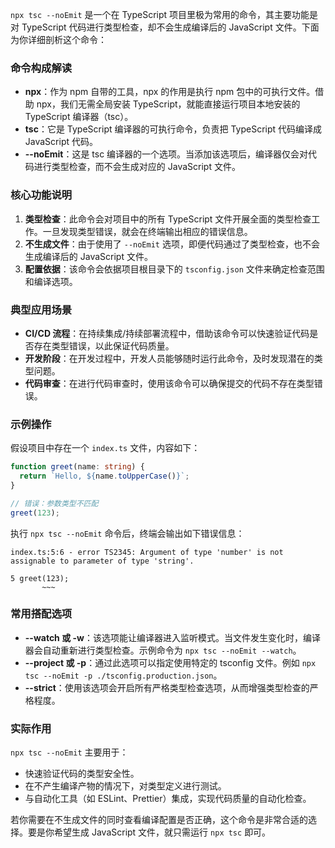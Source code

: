 `npx tsc --noEmit` 是一个在 TypeScript 项目里极为常用的命令，其主要功能是对 TypeScript 代码进行类型检查，却不会生成编译后的 JavaScript 文件。下面为你详细剖析这个命令：

### 命令构成解读
- **npx**：作为 npm 自带的工具，npx 的作用是执行 npm 包中的可执行文件。借助 npx，我们无需全局安装 TypeScript，就能直接运行项目本地安装的 TypeScript 编译器（tsc）。
- **tsc**：它是 TypeScript 编译器的可执行命令，负责把 TypeScript 代码编译成 JavaScript 代码。
- **--noEmit**：这是 tsc 编译器的一个选项。当添加该选项后，编译器仅会对代码进行类型检查，而不会生成对应的 JavaScript 文件。

### 核心功能说明
1. **类型检查**：此命令会对项目中的所有 TypeScript 文件开展全面的类型检查工作。一旦发现类型错误，就会在终端输出相应的错误信息。
2. **不生成文件**：由于使用了 `--noEmit` 选项，即便代码通过了类型检查，也不会生成编译后的 JavaScript 文件。
3. **配置依据**：该命令会依据项目根目录下的 `tsconfig.json` 文件来确定检查范围和编译选项。

### 典型应用场景
- **CI/CD 流程**：在持续集成/持续部署流程中，借助该命令可以快速验证代码是否存在类型错误，以此保证代码质量。
- **开发阶段**：在开发过程中，开发人员能够随时运行此命令，及时发现潜在的类型问题。
- **代码审查**：在进行代码审查时，使用该命令可以确保提交的代码不存在类型错误。

### 示例操作
假设项目中存在一个 `index.ts` 文件，内容如下：
```typescript
function greet(name: string) {
  return `Hello, ${name.toUpperCase()}`;
}

// 错误：参数类型不匹配
greet(123);
```

执行 `npx tsc --noEmit` 命令后，终端会输出如下错误信息：
```
index.ts:5:6 - error TS2345: Argument of type 'number' is not assignable to parameter of type 'string'.

5 greet(123);
       ~~~
```

### 常用搭配选项
- **--watch 或 -w**：该选项能让编译器进入监听模式。当文件发生变化时，编译器会自动重新进行类型检查。示例命令为 `npx tsc --noEmit --watch`。
- **--project 或 -p**：通过此选项可以指定使用特定的 tsconfig 文件。例如 `npx tsc --noEmit -p ./tsconfig.production.json`。
- **--strict**：使用该选项会开启所有严格类型检查选项，从而增强类型检查的严格程度。

### 实际作用
`npx tsc --noEmit` 主要用于：
- 快速验证代码的类型安全性。
- 在不产生编译产物的情况下，对类型定义进行测试。
- 与自动化工具（如 ESLint、Prettier）集成，实现代码质量的自动化检查。

若你需要在不生成文件的同时查看编译配置是否正确，这个命令是非常合适的选择。要是你希望生成 JavaScript 文件，就只需运行 `npx tsc` 即可。
